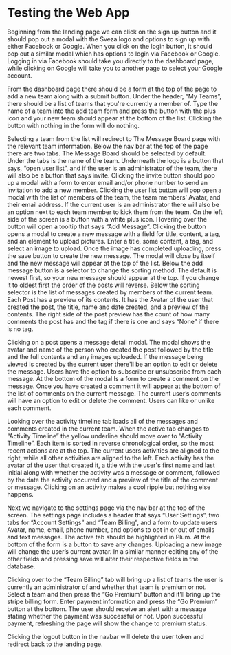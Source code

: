 # Testing the Web App

Beginning from the landing page we can click on the sign up button and it should pop out a modal with the Sveza logo and options to sign up with either Facebook or Google. When you click on the login button, it should pop out a similar modal which has options to login via Facebook or Google. Logging in via Facebook should take you directly to the dashboard page, while clicking on Google will take you to another page to select your Google account.

From the dashboard page there should be a form at the top of the page to add a new team along with a submit button. Under the header, “My Teams”, there should be a list of teams that you're currently a member of. Type the name of a team into the add team form and press the button with the plus icon and your new team should appear at the bottom of the list. Clicking the button with nothing in the form will do nothing.

Selecting a team from the list will redirect to The Message Board page with the relevant team information. Below the nav bar at the top of the page there are two tabs. The Message Board should be selected by default. Under the tabs is the name of the team. Underneath the logo is a button that says, “open user list”, and if the user is an administrator of the team, there will also be a button that says invite. Clicking the invite button should pop up a modal with a form to enter email and/or phone number to send an invitation to add a new member. Clicking the user list button will pop open a modal with the list of members of the team, the team members’ Avatar, and their email address. If the current user is an administrator there will also be an option next to each team member to kick them from the team. On the left side of the screen is a button with a white plus icon. Hovering over the button will open a tooltip that says “Add Message”. Clicking the button opens a modal to create a new message with a field for title, content, a tag, and an element to upload pictures. Enter a title, some content, a tag, and select an image to upload. Once the image has completed uploading, press the save button to create the new message. The modal will close by itself and the new message will appear at the top of the list. Below the add message button is a selector to change the sorting method. The default is newest first, so your new message should appear at the top. If you change it to oldest first the order of the posts will reverse. Below the sorting selector is the list of messages created by members of the current team. Each Post has a preview of its contents. It has the Avatar of the user that created the post, the title, name and date created, and a preview of the contents. The right side of the post preview has the count of how many comments the post has and the tag if there is one and says “None” if there is no tag.

Clicking on a post opens a message detail modal. The modal shows the avatar and name of the person who created the post followed by the title and the full contents and any images uploaded. If the message being viewed is created by the current user there'll be an option to edit or delete the message. Users have the option to subscribe or unsubscribe from each message. At the bottom of the modal Is a form to create a comment on the message. Once you have created a comment it will appear at the bottom of the list of comments on the current message. The current user’s comments will have an option to edit or delete the comment. Users can like or unlike each comment.

Looking over the activity timeline tab loads all of the messages and comments created in the current team. When the active tab changes to “Activity Timeline” the yellow underline should move over to “Activity Timeline”. Each item is sorted in reverse chronological order, so the most recent actions are at the top. The current users activities are aligned to the right, while all other activities are aligned to the left. Each activity has the avatar of the user that created it, a title with the user's first name and last initial along with whether the activity was a message or comment, followed by the date the activity occurred and a preview of the title of the comment or message. Clicking on an activity makes a cool ripple but nothing else happens.

Next we navigate to the settings page via the nav bar at the top of the screen. The settings page includes a header that says “User Settings”, two tabs for “Account Settings” and “Team Billing”, and a form to update users Avatar, name, email, phone number, and options to opt in or out of emails and text messages. The active tab should be highlighted in Plum. At the bottom of the form is a button to save any changes. Uploading a new image will change the user’s current avatar. In a similar manner editing any of the other fields and pressing save will alter their respective fields in the database.

Clicking over to the “Team Billing” tab will bring up a list of teams the user is currently an administrator of and whether that team is premium or not. Select a team and then press the “Go Premium” button and it'll bring up the stripe billing form. Enter payment information and press the “Go Premium” button at the bottom. The user should receive an alert with a message stating whether the payment was successful or not. Upon successful payment, refreshing the page will show the change to premium status.

Clicking the logout button in the navbar will delete the user token and redirect back to the landing page.
